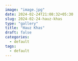 ```yaml
---
image: "image.jpg"
date: 2024-02-24T21:08:32+05:30
slug: 2024-02-24-hauz-khas
type: "gallery"
title: "Hauz Khas"
draft: false
categories:
  - default
tags:
  - default
---
```

